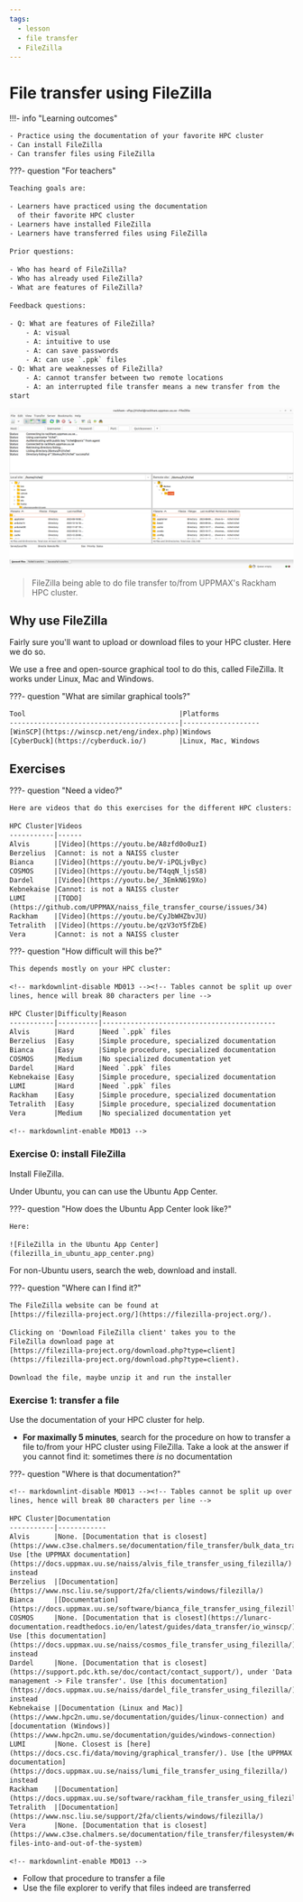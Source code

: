 ```yaml
---
tags:
  - lesson
  - file transfer
  - FileZilla
---
```


# File transfer using FileZilla

!!!- info "Learning outcomes"

    - Practice using the documentation of your favorite HPC cluster
    - Can install FileZilla
    - Can transfer files using FileZilla

???- question "For teachers"

    Teaching goals are:

    - Learners have practiced using the documentation
      of their favorite HPC cluster
    - Learners have installed FileZilla
    - Learners have transferred files using FileZilla

    Prior questions:

    - Who has heard of FileZilla?
    - Who has already used FileZilla?
    - What are features of FileZilla?

    Feedback questions:

    - Q: What are features of FileZilla?
        - A: visual
        - A: intuitive to use
        - A: can save passwords
        - A: can use `.ppk` files
    - Q: What are weaknesses of FileZilla?
        - A: cannot transfer between two remote locations
        - A: an interrupted file transfer means a new transfer from the start

![FileZilla connected to Rackham](filezilla_login_to_rackham.png)

> FileZilla being able to do file transfer to/from
> UPPMAX's Rackham HPC cluster.

## Why use FileZilla

Fairly sure you'll want to upload or download files to your HPC cluster.
Here we do so.

We use a free and open-source graphical tool to do this,
called FileZilla.
It works under Linux, Mac and Windows.

???- question "What are similar graphical tools?"

    Tool                                      |Platforms
    ------------------------------------------|-------------------
    [WinSCP](https://winscp.net/eng/index.php)|Windows
    [CyberDuck](https://cyberduck.io/)        |Linux, Mac, Windows


## Exercises

???- question "Need a video?"

    Here are videos that do this exercises for the different HPC clusters:

    HPC Cluster|Videos
    -----------|------
    Alvis      |[Video](https://youtu.be/A8zfd0o0uzI)
    Berzelius  |Cannot: is not a NAISS cluster
    Bianca     |[Video](https://youtu.be/V-iPQLjvByc)
    COSMOS     |[Video](https://youtu.be/T4qqN_ljsS8)
    Dardel     |[Video](https://youtu.be/_3EmkN619Xo)
    Kebnekaise |Cannot: is not a NAISS cluster
    LUMI       |[TODO](https://github.com/UPPMAX/naiss_file_transfer_course/issues/34)
    Rackham    |[Video](https://youtu.be/CyJbWHZbvJU)
    Tetralith  |[Video](https://youtu.be/qzV3oY5fZbE)
    Vera       |Cannot: is not a NAISS cluster

???- question "How difficult will this be?"

    This depends mostly on your HPC cluster:

    <!-- markdownlint-disable MD013 --><!-- Tables cannot be split up over lines, hence will break 80 characters per line -->

    HPC Cluster|Difficulty|Reason
    -----------|----------|-------------------------------------------
    Alvis      |Hard      |Need `.ppk` files
    Berzelius  |Easy      |Simple procedure, specialized documentation
    Bianca     |Easy      |Simple procedure, specialized documentation
    COSMOS     |Medium    |No specialized documentation yet
    Dardel     |Hard      |Need `.ppk` files
    Kebnekaise |Easy      |Simple procedure, specialized documentation
    LUMI       |Hard      |Need `.ppk` files
    Rackham    |Easy      |Simple procedure, specialized documentation
    Tetralith  |Easy      |Simple procedure, specialized documentation
    Vera       |Medium    |No specialized documentation yet

    <!-- markdownlint-enable MD013 -->

### Exercise 0: install FileZilla

Install FileZilla.

Under Ubuntu, you can can use the Ubuntu App Center.

???- question "How does the Ubuntu App Center look like?"

    Here:

    ![FileZilla in the Ubuntu App Center](filezilla_in_ubuntu_app_center.png)

For non-Ubuntu users, search the web, download and install.

???- question "Where can I find it?"

    The FileZilla website can be found at
    [https://filezilla-project.org/](https://filezilla-project.org/).

    Clicking on 'Download FileZilla client' takes you to the
    FileZilla download page at
    [https://filezilla-project.org/download.php?type=client](https://filezilla-project.org/download.php?type=client).

    Download the file, maybe unzip it and run the installer

### Exercise 1: transfer a file

Use the documentation of your HPC cluster for help.

- **For maximally 5 minutes**, search for the procedure on how to transfer a file
  to/from your HPC cluster using FileZilla. Take a look at the answer if you
  cannot find it: sometimes there *is* no documentation

???- question "Where is that documentation?"

    <!-- markdownlint-disable MD013 --><!-- Tables cannot be split up over lines, hence will break 80 characters per line -->

    HPC Cluster|Documentation
    -----------|------------
    Alvis      |None. [Documentation that is closest](https://www.c3se.chalmers.se/documentation/file_transfer/bulk_data_transfer/). Use [the UPPMAX documentation](https://docs.uppmax.uu.se/naiss/alvis_file_transfer_using_filezilla/) instead
    Berzelius  |[Documentation](https://www.nsc.liu.se/support/2fa/clients/windows/filezilla/)
    Bianca     |[Documentation](https://docs.uppmax.uu.se/software/bianca_file_transfer_using_filezilla/)
    COSMOS     |None. [Documentation that is closest](https://lunarc-documentation.readthedocs.io/en/latest/guides/data_transfer/io_winscp/). Use [this documentation](https://docs.uppmax.uu.se/naiss/cosmos_file_transfer_using_filezilla/) instead
    Dardel     |None. [Documentation that is closest](https://support.pdc.kth.se/doc/contact/contact_support/), under 'Data management -> File transfer'. Use [this documentation](https://docs.uppmax.uu.se/naiss/dardel_file_transfer_using_filezilla/) instead
    Kebnekaise |[Documentation (Linux and Mac)](https://www.hpc2n.umu.se/documentation/guides/linux-connection) and [documentation (Windows)](https://www.hpc2n.umu.se/documentation/guides/windows-connection)
    LUMI       |None. Closest is [here](https://docs.csc.fi/data/moving/graphical_transfer/). Use [the UPPMAX documentation](https://docs.uppmax.uu.se/naiss/lumi_file_transfer_using_filezilla/) instead
    Rackham    |[Documentation](https://docs.uppmax.uu.se/software/rackham_file_transfer_using_filezilla)
    Tetralith  |[Documentation](https://www.nsc.liu.se/support/2fa/clients/windows/filezilla/)
    Vera       |None. [Documentation that is closest](https://www.c3se.chalmers.se/documentation/file_transfer/filesystem/#copying-files-into-and-out-of-the-system)

    <!-- markdownlint-enable MD013 -->

- Follow that procedure to transfer a file
- Use the file explorer to verify that files indeed are transferred

